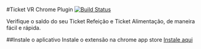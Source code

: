 #Ticket VR Chrome Plugin [![Build Status](https://travis-ci.org/vitorleal/ticketvr-app.png?branch=master)](https://travis-ci.org/vitorleal/ticketvr-app)

Verifique o saldo do seu Ticket Refeição e Ticket Alimentação, de maneira fácil e rápida.



##Instale o aplicativo
Instale o extensão na chrome app store [Instale aqui](https://chrome.google.com/webstore/detail/ticket-refei%C3%A7%C3%A3o/hjbaaednbcofgjhcombfgghkooboifob?utm_source=github) 
